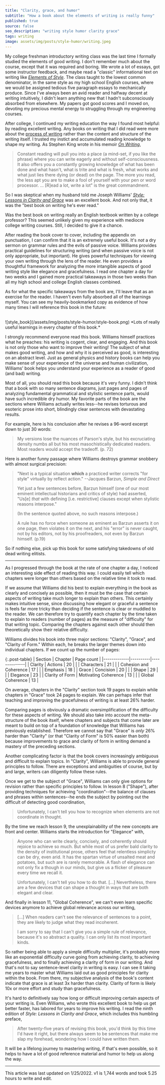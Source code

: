 ```yaml
---
title: "Clarity, grace, and humor"
subtitle: "How a book about the elements of writing is really funny"
published: true
source: false
seo_description: "writing style humor clarity grace"
tags: writing
image: assets/img/posts/style-humor/writing.jpeg
---
```


My college freshman introductory writing class was the last time I formally studied
the elements of good writing. I don't remember much about the course, except that it
was required and boring. We wrote a lot of essays, got some instructor feedback,
and maybe read a "classic" informational text on writing like [_Elements of Style_](https://www.amazon.com/Elements-Style-William-Strunk-Jr/dp/194564401X).
The class taught to the lowest common denominator, in the same style as my high school English courses, 
where we would be assigned tedious five paragraph essays to mechanically produce. Since I've always been an avid reader and halfway decent
at writing intuitively, I didn't learn anything new that I hadn't subconsciously absorbed 
from elsewhere. My papers got good scores and I moved on, devoting my precious mental energy to 
struggling through my engineering courses.

After college, I continued my writing education the way I found most helpful: by reading
excellent writing. Any books on writing that I did read were more about the [process of writing](https://www.amazon.com/Bird-Some-Instructions-Writing-Life/dp/0385480016) rather than the content and structure of the writing itself. I trusted my
instict and accumulated reading knowledge to shape my writing. As 
Stephen King wrote in his memoir [_On Writing_](https://www.amazon.com/Writing-Memoir-Craft-Stephen-King/dp/1982159375/ref=asc_df_1982159375/?tag=hyprod-20&linkCode=df0&hvadid=459730632142&hvpos=&hvnetw=g&hvrand=15502447996201435330&hvpone=&hvptwo=&hvqmt=&hvdev=c&hvdvcmdl=&hvlocint=&hvlocphy=9032067&hvtargid=pla-922297684233&psc=1),

> Constant reading will pull you into a place (a mind-set, if you like the phrase) where you can write eagerly and without self-consciousness. It also offers you a constantly growing knowledge of what has been done and what hasn't, what is trite and what is fresh, what works and what just lies there dying (or dead) on the page. The more you read, the less apt you are to make a fool of yourself with your pen or word processor. ... [R]ead a lot, write a lot" is the great commandment.

So I was skeptical when my husband told me Joseph Williams' [_Style: Lessons in Clarity and Grace_](https://www.amazon.com/Style-Lessons-Clarity-Grace-12th/dp/0134080416/ref=sr_1_1?crid=39VHOP1R0BJQC&keywords=style+joseph+williams&qid=1643043689&s=books&sprefix=style+joseph+williams%2Cstripbooks%2C167&sr=1-1) was an excellent book. And not only that, it was the "best book on writing he's ever read." 

Was the best book on writing really an English textbook written by a college professor? This seemed unlikely given my experience with mediocre college writing courses. Still, I decided to give it a chance. 

After reading the book cover to cover, including the appendix on punctuation, I can confirm that
it is an extremely useful book. It's _not_ a dry sermon on grammar rules and the evils of passive voice. Williams provides practical guidelines
for structuring writing (and when passive voice is not only appropriate, but important). He gives powerful techniques for viewing your own writing through 
the lens of the reader. He even provides a thoughtful framework for analyzing the more intangible aspects of good writing style like elegance and 
gracefulness. I read one chapter a day for two weeks and I gained more practical takeaways in those two weeks than all my
high school and college English classes combined.

As for what the specific takeaways from the book are, I'll leave that as an exercise for the reader. I haven't even fully absorbed all of the learnings
myself. You can see my heavily-bookmarked copy as evidence of how many times I will reference this book in the future:

<br />
![style_book](/assets/img/posts/style-humor/style-book.png)
*Lots of really useful learnings in every chapter of this book.*
<br />

I strongly recommend everyone read this book. Williams himself practices what he preaches: his writing is cogent, clear, and engaging.
And this book is not only those who want to improve their writing! The subject of what makes good writing, and how and why it is perceived
as good, is interesting on an abstract level. Just as general physics and history books can help you make sense of your experience of the universe
and human civilization, Williams' book helps you understand your experience as a reader of good (and bad) writing.

Most of all, you should read this book because it's very funny. I didn't think that a book with so many sentence diagrams, just pages and pages of analyzing fundamental grammatical and stylistic sentence parts, would have such incredible dry humor. My favorite parts of the book are the sections where Williams actually writes less--he revises torturous and esoteric prose into short, blindingly clear sentences with devastating results. 

For example, here is his conclusion after he revises a 96-word excerpt down to just 30 words:

> My versions lose the nuances of Parson's style, but his excruciating density numbs all but his most masochistically dedicated readers. Most readers would accept the tradeoff. (p. 72)

Here is another funny passage where Williams destroys grammar snobbery with almost surgical precision:

> "Next is a typical situation **which** a practiced writer corrects "for style" virtually by reflect action." --Jacques Barzun, _Simple and Direct_
>
> Yet just a few sentences before, Barzun himself (one of our most eminent intellectual historians and critics of style) had asserted, "Us[e] _that_ with defining [i.e. restrictive] clauses except when stylistic reasons interpose."
>
> (In the sentence quoted above, no such reasons interpose.) 
> 
> A rule has no force when someone as eminent as Barzun asserts it on one page, then violates it on the next, and his "error" is never caught, not by his editors, not by his proofreaders, not even by Barzun himself. (p.19)

So if nothing else, pick up this book for some satisfying takedowns of old dead writing elitists.

<hr class="section-divider" />

As I progressed through the book at the rate of one chapter a day, I noticed an interesting side effect of reading this way. I could easily tell
which chapters were longer than others based on the relative time it took to read. 

If we assume that Williams did his best to explain everything in the book as clearly and concisely as possible, then it must be the case that certain aspects
of writing take much longer to explain than others. This certainly makes intuitive sense, since discussing how elegant or graceful a sentence is feels far more tricky than deciding if the sentence is clear or muddled to the reader.
We can therefore try to quantify each chapter by the time taken to explain to readers (number of pages) as the measure of "difficulty" for
that writing topic. Comparing the chapters against each other should then theoretically show their relative difficulty.

Williams divides his book into three major sections: "Clarity", "Grace", and "Clarity of Form." Within each, he breaks the larger themes
down into individual chapters. If we count up the number of pages:

{:.post-table}
| Section | Chapter | Page count |
|-------------|----------|--------------|
| Clarity | Actions  | 20 |
|  | Characters      | 21 |
|  | Cohesion and Coherence | 17 |
|  | Emphasis      | 18 |
| Grace | Concision  | 20 |
|  | Shape | 29 |
|  | Elegance | 23 |
| Clarity of Form | Motivating Coherence  | 13 |
|  | Global Coherence | 13 |

On average, chapters in the "Clarity" section took 19 pages to explain while chapters in "Grace" took 24 pages to explain. We can perhaps infer
that teaching and improving the gracefulness of writing is at least 26% harder. 

Comparing pages is obviously a dramatic oversimplification of the difficulty for these aspects of writing. We should also take into account the
meta-structure of the book itself, where chapters and subjects that come later are meant to build on top of a foundation of knowledge that
Williams has previously established. Therefore we cannot say that "Grace" is _only_ 26% harder than "Clarity" (or that "Clarity of Form" is 50%
easier than both) because improvements to grace and clarity of form in writing demand a mastery of the preceding sections.

Another complicating factor is that the book covers increasingly ambiguous and difficult to explain topics. In "Clarity", Williams 
is able to provide general principles to follow. There are exceptions and ambiguities of course, but by and large, writers can diligently 
follow these rules. 

Once we get to the subject of "Grace", Williams can only give options for revision rather than specific principles to 
follow. In lesson 8 ("Shape"), after providing techniques for achieving "coordination"--the balance of clauses and phrases within sentences--he ends the 
subject by pointing out the difficult of detecting good coordination,

> Unfortunately, I can't tell you how to recognize when elements are not coordinate in thought.

By the time we reach lesson 9, the unexplainability of the new concepts are front and center. Williams starts the introduction for "Elegance" with,

> Anyone who can write clearly, concisely, and coherently should rejoice to achieve so much. But while most of us prefer bald clarity to the density of institutional prose, others feel that relentless simplicty can be dry, even arid. It has the spartan virtue of unsalted meat and potatoes, but such are is rarely memorable. A flash of elegance can not only fix a though in our minds, but give us a flicker of pleasure every time we recall it.
> 
> Unfortunately, I can't tell you how to do that. [...] Nevertheless, there are a few devices that can shape a thought in ways that are both elegant and clear.

And finally in lesson 11, "Global Coherence", we can't even learn specific devices anymore to achieve global relevance across our writing,

> [...] When readers can't see the relevance of sentences to a point, they are likely to judge what they read incoherent.
> 
> I am sorry to say that I can't give you a simple rule of relevance, because it's so abstract a quality. I can only list its most important kinds.

So rather being able to apply a simple difficulty multiplier, it's probably more like an exponential difficulty curve going from achieving clarity,
to achieving gracefulness, and to finally achieving a clarity of form in our writing. And that's not to say sentence-level clarity in writing is easy. 
I can see it taking me years to master what Williams laid out as good principles for clarity within the book. From there, my subjective analysis 
of the book's content indicate that grace is at least 3x harder than clarity. Clarity of form is likely 10x or more effort and study than gracefulness.

It's hard to definitively say how long or difficult improving certain aspects of your writing is. Even Williams, who wrote this excellent book to help us 
get better faster, has labored for years to improve his writing. I read the ninth edition of _Style: Lessons in Clarity and Grace_, which includes this
humbling preface,

> After twenty-five years of revising this book, you'd think by this time I'd have it right, but there always seem to be sentences that make me slap my forehead, wondering how I could have written them.

It will be a lifelong journey to mastering writing, if that's even possible, so it helps to have a lot of good reference material and humor to help us along the way.

<hr class="section-divider" />

<footer>This article was last updated on 1/25/2022. v1 is 1,744 words and took 5.25 hours to write and edit.</footer>

